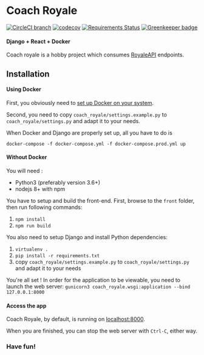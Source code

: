 Coach Royale
===


[![CircleCI branch](https://img.shields.io/circleci/project/github/gogaz/coach_royale/master.svg)](https://circleci.com/gh/gogaz/coach_royale/tree/master)
[![codecov](https://codecov.io/gh/gogaz/coach_royale/branch/master/graph/badge.svg)](https://codecov.io/gh/gogaz/coach_royale)
[![Requirements Status](https://requires.io/github/gogaz/coach_royale/requirements.svg?branch=master)](https://requires.io/github/gogaz/coach_royale/requirements/?branch=master) [![Greenkeeper badge](https://badges.greenkeeper.io/gogaz/coach_royale.svg)](https://greenkeeper.io/)

#### Django + React + Docker
Coach royale is a hobby project which consumes [RoyaleAPI](https://royaleapi.com) endpoints.

Installation
----
#### Using Docker
First, you obviously need to [set up Docker on your system](https://docs.docker.com/install/).

Second, you need to copy `coach_royale/settings.example.py` to `coach_royale/settings.py` and adapt it to your needs.

When Docker and Django are properly set up, all you have to do is
```
docker-compose -f docker-compose.yml -f docker-compose.prod.yml up
```

#### Without Docker
You will need :
 - Python3 (preferably version 3.6+)
 - nodejs 8+ with npm

You have to setup and build the front-end. First, browse to the `front` folder, then run following commands:
1. `npm install`
3. `npm run build`

You also need to setup Django and install Python dependencies:
1. `virtualenv .`
1. `pip install -r requirements.txt`
1. copy `coach_royale/settings.example.py` to `coach_royale/settings.py` and adapt it to your needs

You're all set ! In order for the application to be viewable, you need to launch the web server:
`gunicorn3 coach_royale.wsgi:application --bind 127.0.0.1:8000`

#### Access the app
Coach Royale, by default, is running on [localhost:8000](http://127.0.0.1:8000).

When you are finished, you can stop the web server with `Ctrl-C`, either way.

### Have fun!
